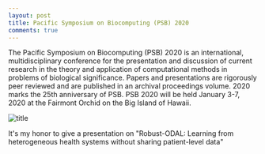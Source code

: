 ```yaml
---
layout: post
title: Pacific Symposium on Biocomputing (PSB) 2020 
comments: true
---
```


The Pacific Symposium on Biocomputing (PSB) 2020 is an international, multidisciplinary conference for the presentation and discussion of current research in the theory and application of computational methods in problems of biological significance. Papers and presentations are rigorously peer reviewed and are published in an archival proceedings volume. 2020 marks the 25th anniversary of PSB. PSB 2020 will be held January 3-7, 2020 at the Fairmont Orchid on the Big Island of Hawaii.

![title](/img/)


It's my honor to give a presentation on "Robust-ODAL: Learning from heterogeneous health systems without sharing patient-level data" 
